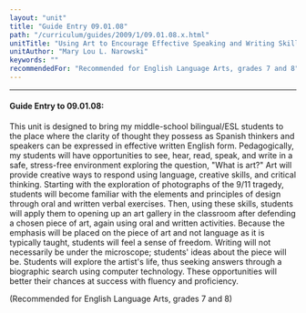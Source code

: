 ```yaml
---
layout: "unit"
title: "Guide Entry 09.01.08"
path: "/curriculum/guides/2009/1/09.01.08.x.html"
unitTitle: "Using Art to Encourage Effective Speaking and Writing Skills with ESL Students"
unitAuthor: "Mary Lou L. Narowski"
keywords: ""
recommendedFor: "Recommended for English Language Arts, grades 7 and 8"
---
```

<body>
<hr/>
<h4>
Guide Entry to 09.01.08:
</h4>
This unit is designed to bring my middle-school bilingual/ESL students to the place where the clarity of thought they possess as Spanish thinkers and speakers can be expressed in effective written English form. Pedagogically, my students will have opportunities to see, hear, read, speak, and write in a safe, stress-free environment exploring the question, "What is art?" Art will provide creative ways to respond using language, creative skills, and critical thinking. Starting with the exploration of photographs of the 9/11 tragedy, students will become familiar with the elements and principles of design through oral and written verbal exercises. Then, using these skills, students will apply them to opening up an art gallery in the classroom after defending a chosen piece of art, again using oral and written activities. Because the emphasis will be placed on the piece of art and not language as it is typically taught, students will feel a sense of freedom. Writing will not necessarily be under the microscope; students' ideas about the piece will be. Students will explore the artist's life, thus seeking answers through a biographic search using computer technology. These opportunities will better their chances at success with fluency and proficiency.
<p>
(Recommended for English Language Arts, grades 7 and 8)
</p>
</body>